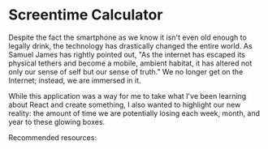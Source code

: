 # Screentime Calculator

Despite the fact the smartphone as we know it isn't even old enough to legally drink, the technology has drastically changed the entire world. As Samuel James has rightly pointed out, "As the internet has escaped its physical tethers and become a mobile, ambient habitat, it has altered not only our sense of self but our sense of truth." We no longer get on the Internet; instead, we are immersed in it.

While this application was a way for me to take what I've been learning about React and create something, I also wanted to highlight our new reality: the amount of time we are potentially losing each week, month, and year to these glowing boxes.

Recommended resources:
